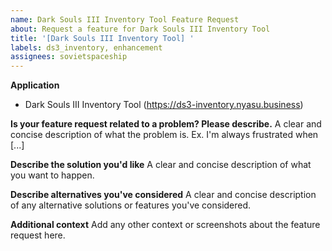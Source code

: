 ```yaml
---
name: Dark Souls III Inventory Tool Feature Request
about: Request a feature for Dark Souls III Inventory Tool
title: '[Dark Souls III Inventory Tool] '
labels: ds3_inventory, enhancement
assignees: sovietspaceship
---
```


**Application**

-   Dark Souls III Inventory Tool (https://ds3-inventory.nyasu.business)

**Is your feature request related to a problem? Please describe.**
A clear and concise description of what the problem is. Ex. I'm always frustrated when [...]

**Describe the solution you'd like**
A clear and concise description of what you want to happen.

**Describe alternatives you've considered**
A clear and concise description of any alternative solutions or features you've considered.

**Additional context**
Add any other context or screenshots about the feature request here.

